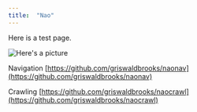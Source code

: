 ```yaml
---
title:  "Nao"
---
```


Here is a test page.

![Here's a picture][nao-picture]

Navigation
[https://github.com/griswaldbrooks/naonav](https://github.com/griswaldbrooks/naonav)

Crawling
[https://github.com/griswaldbrooks/naocrawl](https://github.com/griswaldbrooks/naocrawl)

[nao-picture]: {{site.baseurl}}/_images/nao_arm_vector_z_y1.png